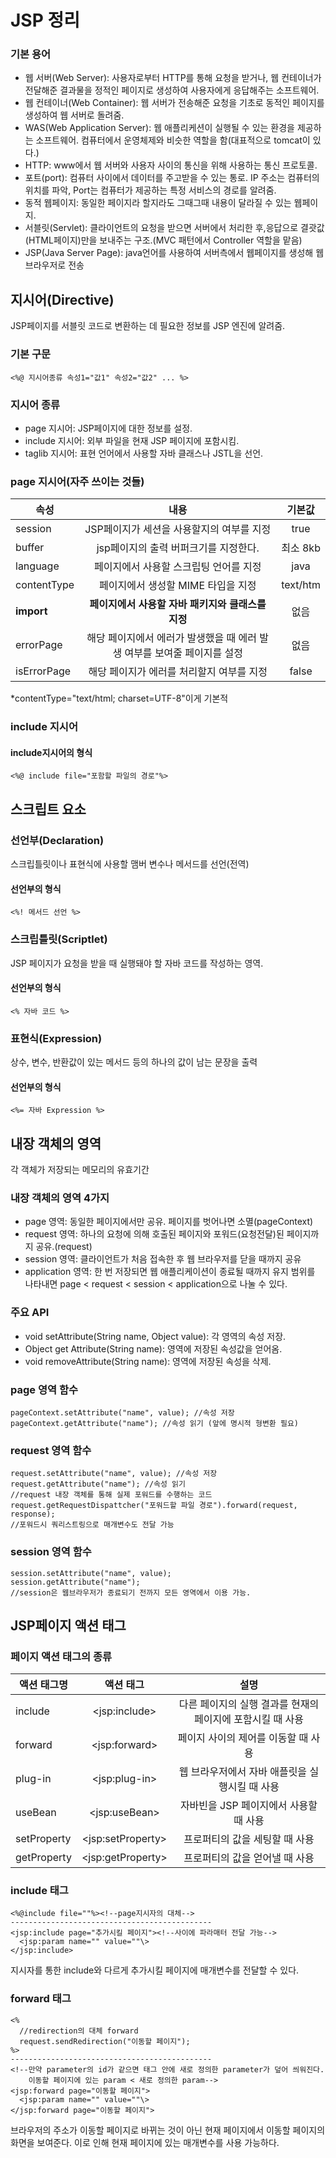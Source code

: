 # JSP 정리

### 기본 용어

- 웹 서버(Web Server): 사용자로부터 HTTP를 통해 요청을 받거나, 웹 컨테이너가 전달해준 결과물을 정적인 페이지로 생성하여 사용자에게 응답해주는 소프트웨어.
- 웹 컨테이너(Web Container): 웹 서버가 전송해준 요청을 기초로 동적인 페이지를 생성하여 웹 서버로 돌려줌.
- WAS(Web Application Server): 웹 애플리케션이 실행될 수 있는 환경을 제공하는 소프트웨어. 컴퓨터에서 운영체제와 비슷한 역할을 함(대표적으로 tomcat이 있다.)
- HTTP: www에서 웹 서버와 사용자 사이의 통신을 위해 사용하는 통신 프로토콜.
- 포트(port): 컴퓨터 사이에서 데이터를 주고받을 수 있는 통로. IP 주소는 컴퓨터의 위치를 파악, Port는 컴퓨터가 제공하는 특정 서비스의 경로를 알려줌.
- 동적 웹페이지: 동일한 페이지라 할지라도 그때그때 내용이 달라질 수 있는 웹페이지.
- 서블릿(Servlet): 클라이언트의 요청을 받으면 서버에서 처리한 후,응답으로 결괏값(HTML페이지)만을 보내주는 구조.(MVC 패턴에서 Controller 역할을 맡음)
- JSP(Java Server Page): java언어를 사용하여 서버측에서 웹페이지를 생성해 웹브라우저로 전송

## 지시어(Directive)

JSP페이지를 서블릿 코드로 변환하는 데 필요한 정보를 JSP 엔진에 알려줌.

### 기본 구문

```
<%@ 지시어종류 속성1="값1" 속성2="값2" ... %>

```

### 지시어 종류

- page 지시어: JSP페이지에 대한 정보를 설정.
- include 지시어: 외부 파일을 현재 JSP 페이지에 포함시킴.
- taglib 지시어: 표현 언어에서 사용할 자바 클래스나 JSTL을 선언.

### page 지시어(자주 쓰이는 것들)

| 속성        |                                   내용                                   | 기본값 |
| ----------- | :----------------------------------------------------------------------: | :----: |
| session     |                JSP페이지가 세션을 사용할지의 여부를 지정                    |  true  |
| buffer      |                 jsp페이지의 출력 버퍼크기를 지정한다.                      | 최소 8kb|
| language    |                  페이지에서 사용할 스크립팅 언어를 지정                    |  java  |
| contentType |                    페이지에서 생성할 MIME 타입을 지정                      |text/htm|
| **import**  |            **페이지에서 사용할 자바 패키지와 클래스를 지정**             |  없음  |
| errorPage   | 해당 페이지에서 에러가 발생했을 때 에러 발생 여부를 보여줄 페이지를 설정      |  없음  |
| isErrorPage |                해당 페이지가 에러를 처리할지 여부를 지정                    | false  

\*contentType="text/html; charset=UTF-8"이게 기본적

### include 지시어

#### include지시어의 형식

```
<%@ include file="포함할 파일의 경로"%>

```

## 스크립트 요소

### 선언부(Declaration)

스크립틀릿이나 표현식에 사용할 맴버 변수나 메서드를 선언(전역)

#### 선언부의 형식

```
<%! 메서드 선언 %>

```

### 스크립틀릿(Scriptlet)

JSP 페이지가 요청을 받을 때 실행돼야 할 자바 코드를 작성하는 영역.

#### 선언부의 형식

```
<% 자바 코드 %>

```

### 표현식(Expression)

상수, 변수, 반환값이 있는 메서드 등의 하나의 값이 남는 문장을 출력

#### 선언부의 형식

```
<%= 자바 Expression %>

```

## 내장 객체의 영역
각 객체가 저장되는 메모리의 유효기간
### 내장 객체의 영역 4가지

- page 영역: 동일한 페이지에서만 공유. 페이지를 벗어나면 소멸(pageContext)
- request 영역: 하나의 요청에 의해 호출된 페이지와 포워드(요청전달)된 페이지까지 공유.(request)
- session 영역: 클라이언트가 처음 접속한 후 웹 브라우저를 닫을 때까지 공유
- application 영역: 한 번 저장되면 웹 애플리케이션이 종료될 때까지 유지
범위를 나타내면 page < request < session < application으로 나눌 수 있다.
### 주요 API
- void setAttribute(String name, Object value): 각 영역의 속성 저장.
- Object get Attribute(String name): 영역에 저장된 속성값을 얻어옴.
- void removeAttribute(String name): 영역에 저장된 속성을 삭제.

### page 영역 함수
```
pageContext.setAttribute("name", value); //속성 저장
pageContext.getAttribute("name"); //속성 읽기 (앞에 명시적 형변환 필요)

```

### request 영역 함수
```
request.setAttribute("name", value); //속성 저장
request.getAttribute("name"); //속성 읽기
//request 내장 객체를 통해 실제 포워드를 수행하는 코드
request.getRequestDispattcher("포워드할 파일 경로").forward(request, response);
//포워드시 쿼리스트링으로 매개변수도 전달 가능
```

### session 영역 함수
```
session.setAttribute("name", value);
session.getAttribute("name");
//session은 웹브라우저가 종료되기 전까지 모든 영역에서 이용 가능.
```

## JSP페이지 액션 태그

### 페이지 액션 태그의 종류

| 액션 태그명 |  액션 태그      | 설명 |
| ----------- | :-------------: | :----: |
| include    |  \<jsp:include\>  | 다른 페이지의 실행 결과를 현재의 페이지에 포함시킬 때 사용  |
|forward|\<jsp:forward\>|페이지 사이의 제어를 이동할 때 사용
| plug-in    |  \<jsp:plug-in\>  | 웹 브라우저에서 자바 애플릿을 실행시킬 때 사용  |
| useBean    |  \<jsp:useBean\>  | 자바빈을 JSP 페이지에서 사용할 때 사용 |
| setProperty| \<jsp:setProperty\>| 프로퍼티의 값을 세팅할 때 사용 |
|getProperty| \<jsp:getProperty\> | 프로퍼티의 값을 얻어낼 때 사용

### include 태그
```
<%@include file=""%><!--page지시자의 대체-->
---------------------------------------------
<jsp:include page="추가시킬 페이지"><!--사이에 파라매터 전달 가능-->
  <jsp:param name="" value=""\>
</jsp:include>
```
지시자를 통한 include와 다르게 추가시킬 페이지에 매개변수를 전달할 수 있다.

### forward 태그
```
<%
  //redirection의 대체 forward
  request.sendRedirection("이동할 페이지");
%>
---------------------------------------------
<!--만약 parameter의 id가 같으면 태그 안에 새로 정의한 parameter가 덮어 씌워진다.
    이동할 페이지에 있는 param < 새로 정의한 param-->
<jsp:forward page="이동할 페이지">
  <jsp:param name="" value=""\>
</jsp:forward page="이동할 페이지">
```
브라우저의 주소가 이동할 페이지로 바뀌는 것이 아닌 현재 페이지에서 이동할 페이지의 화면을 보여준다. 이로 인해 현재 페이지에 있는 매개변수를 사용 가능하다.

